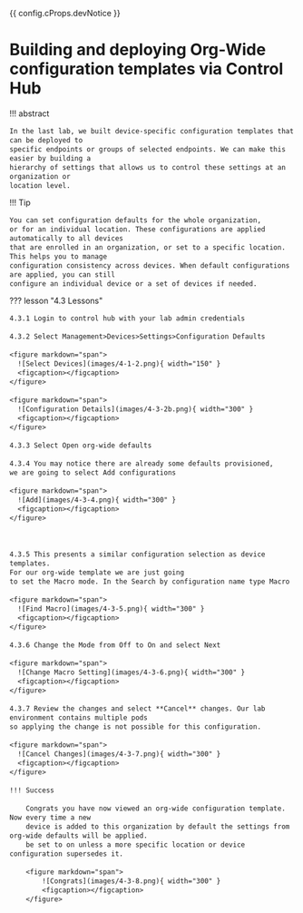 {{ config.cProps.devNotice }}
# Building and deploying Org-Wide configuration templates via Control Hub

!!! abstract

    In the last lab, we built device-specific configuration templates that can be deployed to 
    specific endpoints or groups of selected endpoints. We can make this easier by building a 
    hierarchy of settings that allows us to control these settings at an organization or 
    location level.

!!! Tip
    
    You can set configuration defaults for the whole organization, 
    or for an individual location. These configurations are applied automatically to all devices 
    that are enrolled in an organization, or set to a specific location. This helps you to manage 
    configuration consistency across devices. When default configurations are applied, you can still
    configure an individual device or a set of devices if needed.

??? lesson "4.3 Lessons"

    4.3.1 Login to control hub with your lab admin credentials
    
    4.3.2 Select Management>Devices>Settings>Configuration Defaults
    
    <figure markdown="span">
      ![Select Devices](images/4-1-2.png){ width="150" }
      <figcaption></figcaption>
    </figure>
    
    <figure markdown="span">
      ![Configuration Details](images/4-3-2b.png){ width="300" }
      <figcaption></figcaption>
    </figure>
    
    4.3.3 Select Open org-wide defaults
    
    4.3.4 You may notice there are already some defaults provisioned, 
    we are going to select Add configurations
    
    <figure markdown="span">
      ![Add](images/4-3-4.png){ width="300" }
      <figcaption></figcaption>
    </figure>
    
    
    
    4.3.5 This presents a similar configuration selection as device templates. 
    For our org-wide template we are just going 
    to set the Macro mode. In the Search by configuration name type Macro
    
    <figure markdown="span">
      ![Find Macro](images/4-3-5.png){ width="300" }
      <figcaption></figcaption>
    </figure>
    
    4.3.6 Change the Mode from Off to On and select Next
    
    <figure markdown="span">
      ![Change Macro Setting](images/4-3-6.png){ width="300" }
      <figcaption></figcaption>
    </figure>
    
    4.3.7 Review the changes and select **Cancel** changes. Our lab environment contains multiple pods
    so applying the change is not possible for this configuration.
    
    <figure markdown="span">
      ![Cancel Changes](images/4-3-7.png){ width="300" }
      <figcaption></figcaption>
    </figure>

    !!! Success
    
        Congrats you have now viewed an org-wide configuration template. Now every time a new 
        device is added to this organization by default the settings from org-wide defaults will be applied.
        be set to on unless a more specific location or device configuration supersedes it.
    
        <figure markdown="span">
            ![Congrats](images/4-3-8.png){ width="300" }
            <figcaption></figcaption>
        </figure>